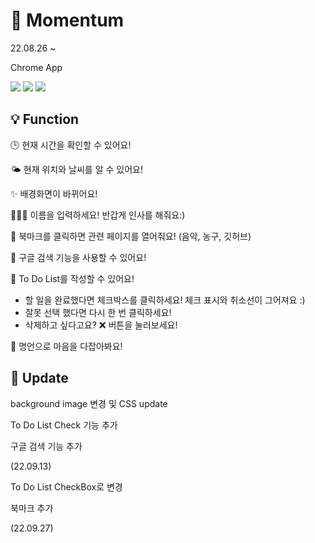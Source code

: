 # 💛 Momentum

22.08.26 ~

Chrome App

<img src="https://img.shields.io/badge/Javascript-F7DF1E?style=flat-square&logo=javascript&logoColor=white"/></a>
<img src="https://img.shields.io/badge/HTML-E34F26?style=flat-square&logo=html5&logoColor=white"/></a>
<img src="https://img.shields.io/badge/CSS-1572B6?style=flat-square&logo=css3&logoColor=white"/></a>

## 💡 Function

🕒 현재 시간을 확인할 수 있어요!

🌤 현재 위치와 날씨를 알 수 있어요!

✨ 배경화면이 바뀌어요!

👩🏻‍💻 이름을 입력하세요! 반갑게 인사를 해줘요:)

🔖 북마크를 클릭하면 관련 페이지를 열어줘요! (음악, 농구, 깃허브)

🔎 구글 검색 기능을 사용할 수 있어요!

📝 To Do List를 작성할 수 있어요!

- 할 일을 완료했다면 체크박스를 클릭하세요! 체크 표시와 취소선이 그어져요 :)
- 잘못 선택 했다면 다시 한 번 클릭하세요!
- 삭제하고 싶다고요? ❌ 버튼을 눌러보세요!

🧘 명언으로 마음을 다잡아봐요!

## 🔨 Update

background image 변경 및 CSS update

To Do List Check 기능 추가

구글 검색 기능 추가

(22.09.13)

To Do List CheckBox로 변경

북마크 추가

(22.09.27)
